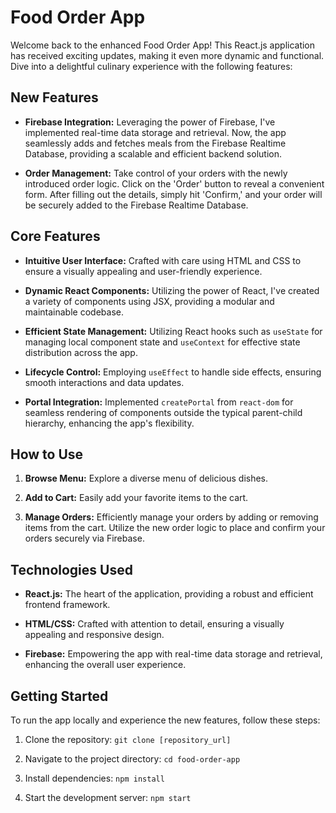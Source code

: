 # Food Order App

Welcome back to the enhanced Food Order App! This React.js application has received exciting updates, making it even more dynamic and functional. Dive into a delightful culinary experience with the following features:

## New Features

- **Firebase Integration:** Leveraging the power of Firebase, I've implemented real-time data storage and retrieval. Now, the app seamlessly adds and fetches meals from the Firebase Realtime Database, providing a scalable and efficient backend solution.

- **Order Management:** Take control of your orders with the newly introduced order logic. Click on the 'Order' button to reveal a convenient form. After filling out the details, simply hit 'Confirm,' and your order will be securely added to the Firebase Realtime Database.

## Core Features

- **Intuitive User Interface:** Crafted with care using HTML and CSS to ensure a visually appealing and user-friendly experience.

- **Dynamic React Components:** Utilizing the power of React, I've created a variety of components using JSX, providing a modular and maintainable codebase.

- **Efficient State Management:** Utilizing React hooks such as `useState` for managing local component state and `useContext` for effective state distribution across the app.

- **Lifecycle Control:** Employing `useEffect` to handle side effects, ensuring smooth interactions and data updates.

- **Portal Integration:** Implemented `createPortal` from `react-dom` for seamless rendering of components outside the typical parent-child hierarchy, enhancing the app's flexibility.

## How to Use

1. **Browse Menu:** Explore a diverse menu of delicious dishes.

2. **Add to Cart:** Easily add your favorite items to the cart.

3. **Manage Orders:** Efficiently manage your orders by adding or removing items from the cart. Utilize the new order logic to place and confirm your orders securely via Firebase.

## Technologies Used

- **React.js:** The heart of the application, providing a robust and efficient frontend framework.

- **HTML/CSS:** Crafted with attention to detail, ensuring a visually appealing and responsive design.

- **Firebase:** Empowering the app with real-time data storage and retrieval, enhancing the overall user experience.

## Getting Started

To run the app locally and experience the new features, follow these steps:

1. Clone the repository: `git clone [repository_url]`

2. Navigate to the project directory: `cd food-order-app`

3. Install dependencies: `npm install`

4. Start the development server: `npm start`
